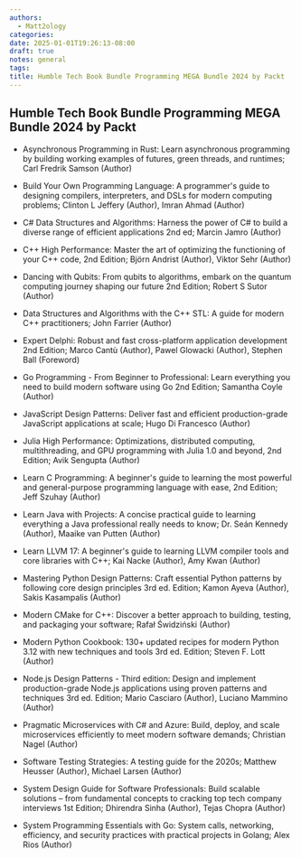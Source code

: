 ```yaml
---
authors:
  - Matt2ology
categories:
date: 2025-01-01T19:26:13-08:00
draft: true
notes: general
tags:
title: Humble Tech Book Bundle Programming MEGA Bundle 2024 by Packt
---
```


## Humble Tech Book Bundle Programming MEGA Bundle 2024 by Packt

- Asynchronous Programming in Rust: Learn asynchronous programming by building working examples of futures, green threads, and runtimes; Carl Fredrik Samson (Author)

- Build Your Own Programming Language: A programmer's guide to designing compilers, interpreters, and DSLs for modern computing problems; Clinton L Jeffery (Author), Imran Ahmad (Author)

- C# Data Structures and Algorithms: Harness the power of C# to build a diverse range of efficient applications 2nd ed; Marcin Jamro (Author)

- C++ High Performance: Master the art of optimizing the functioning of your C++ code, 2nd Edition; Björn Andrist (Author), Viktor Sehr (Author)

- Dancing with Qubits: From qubits to algorithms, embark on the quantum computing journey shaping our future 2nd Edition; Robert S Sutor (Author)

- Data Structures and Algorithms with the C++ STL: A guide for modern C++ practitioners; John Farrier (Author)

- Expert Delphi: Robust and fast cross-platform application development 2nd Edition; Marco Cantù (Author), Pawel Glowacki (Author), Stephen Ball (Foreword)

- Go Programming - From Beginner to Professional: Learn everything you need to build modern software using Go 2nd Edition; Samantha Coyle (Author)

- JavaScript Design Patterns: Deliver fast and efficient production-grade JavaScript applications at scale; Hugo Di Francesco (Author)

- Julia High Performance: Optimizations, distributed computing, multithreading, and GPU programming with Julia 1.0 and beyond, 2nd Edition; Avik Sengupta (Author)

- Learn C Programming: A beginner's guide to learning the most powerful and general-purpose programming language with ease, 2nd Edition; Jeff Szuhay (Author)

- Learn Java with Projects: A concise practical guide to learning everything a Java professional really needs to know; Dr. Seán Kennedy (Author), Maaike van Putten (Author)

- Learn LLVM 17: A beginner's guide to learning LLVM compiler tools and core libraries with C++; Kai Nacke (Author), Amy Kwan (Author)

- Mastering Python Design Patterns: Craft essential Python patterns by following core design principles 3rd ed. Edition; Kamon Ayeva (Author), Sakis Kasampalis (Author)

- Modern CMake for C++: Discover a better approach to building, testing, and packaging your software; Rafał Świdziński (Author)

- Modern Python Cookbook: 130+ updated recipes for modern Python 3.12 with new techniques and tools 3rd ed. Edition; Steven F. Lott (Author)

- Node.js Design Patterns - Third edition: Design and implement production-grade Node.js applications using proven patterns and techniques 3rd ed. Edition; Mario Casciaro (Author), Luciano Mammino (Author)

- Pragmatic Microservices with C# and Azure: Build, deploy, and scale microservices efficiently to meet modern software demands; Christian Nagel (Author)

- Software Testing Strategies: A testing guide for the 2020s; Matthew Heusser (Author), Michael Larsen (Author)

- System Design Guide for Software Professionals: Build scalable solutions – from fundamental concepts to cracking top tech company interviews 1st Edition; Dhirendra Sinha (Author), Tejas Chopra (Author)

- System Programming Essentials with Go: System calls, networking, efficiency, and security practices with practical projects in Golang; Alex Rios (Author)
